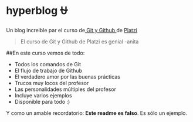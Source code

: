 # hyperblog :ophiuchus:
Un blog increible par el curso de[ Git y Github ](https://platzi.com/home " Git y Github ")de [Platzi](https://platzi.com/home "Platzi")

>El curso de Git y Github de Platzi es genial
> -anita

##En este curso vemos de todo:
* Todos los comandos de Git
* El flujo de trabajo de Github
* El verdadero amor por las buenas prácticas
* Trucos muy locos del profesor
* Las personalidades múltiples del profesor
* Incluye varios ejemplos
* Disponible para todo :) 

Y como un amable recordatorio: **Este readme es falso**. Es sólo un ejemplo. 
